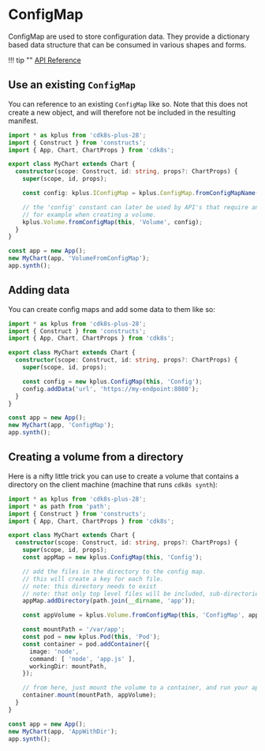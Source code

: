 # ConfigMap

ConfigMap are used to store configuration data. They provide a dictionary based
data structure that can be consumed in various shapes and forms.

!!! tip ""
    [API Reference](../../reference/cdk8s-plus-28/typescript.md#configmap)

## Use an existing `ConfigMap`

You can reference to an existing `ConfigMap` like so. Note that this does not create a new object,
and will therefore not be included in the resulting manifest.

```typescript
import * as kplus from 'cdk8s-plus-28';
import { Construct } from 'constructs';
import { App, Chart, ChartProps } from 'cdk8s';

export class MyChart extends Chart {
  constructor(scope: Construct, id: string, props?: ChartProps) {
    super(scope, id, props);

    const config: kplus.IConfigMap = kplus.ConfigMap.fromConfigMapName(this, 'ConfigMap', 'config');

    // the 'config' constant can later be used by API's that require an IConfigMap.
    // for example when creating a volume.
    kplus.Volume.fromConfigMap(this, 'Volume', config);
  }
}

const app = new App();
new MyChart(app, 'VolumeFromConfigMap');
app.synth();
```

## Adding data

You can create config maps and add some data to them like so:

```typescript
import * as kplus from 'cdk8s-plus-28';
import { Construct } from 'constructs';
import { App, Chart, ChartProps } from 'cdk8s';

export class MyChart extends Chart {
  constructor(scope: Construct, id: string, props?: ChartProps) {
    super(scope, id, props);

    const config = new kplus.ConfigMap(this, 'Config');
    config.addData('url', 'https://my-endpoint:8080');
  }
}

const app = new App();
new MyChart(app, 'ConfigMap');
app.synth();
```

## Creating a volume from a directory

Here is a nifty little trick you can use to create a volume that contains a directory on the client machine (machine that runs `cdk8s synth`):

```typescript
import * as kplus from 'cdk8s-plus-28';
import * as path from 'path';
import { Construct } from 'constructs';
import { App, Chart, ChartProps } from 'cdk8s';

export class MyChart extends Chart {
  constructor(scope: Construct, id: string, props?: ChartProps) {
    super(scope, id, props);
    const appMap = new kplus.ConfigMap(this, 'Config');

    // add the files in the directory to the config map.
    // this will create a key for each file.
    // note: this directory needs to exist
    // note: that only top level files will be included, sub-directories are not yet supported.
    appMap.addDirectory(path.join(__dirname, 'app'));

    const appVolume = kplus.Volume.fromConfigMap(this, 'ConfigMap', appMap);

    const mountPath = '/var/app';
    const pod = new kplus.Pod(this, 'Pod');
    const container = pod.addContainer({
      image: 'node',
      command: [ 'node', 'app.js' ],
      workingDir: mountPath,
    });

    // from here, just mount the volume to a container, and run your app!
    container.mount(mountPath, appVolume);
  }
}

const app = new App();
new MyChart(app, 'AppWithDir');
app.synth();
```
